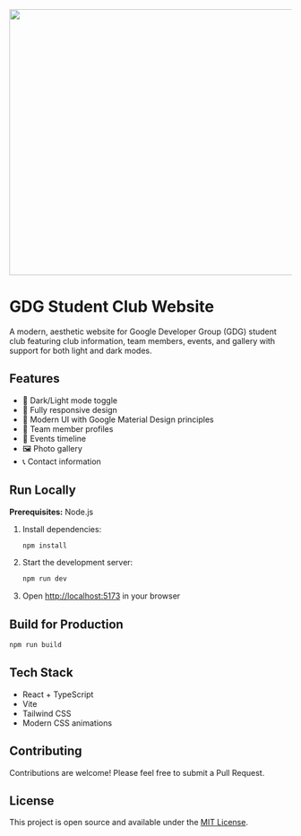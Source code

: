 <div align="center">
<img width="1200" height="475" alt="GDG Student Club Banner" src="https://github.com/user-attachments/assets/0aa67016-6eaf-458a-adb2-6e31a0763ed6" />
</div>

# GDG Student Club Website

A modern, aesthetic website for Google Developer Group (GDG) student club featuring club information, team members, events, and gallery with support for both light and dark modes.

## Features

- 🌙 Dark/Light mode toggle
- 📱 Fully responsive design
- 🎨 Modern UI with Google Material Design principles
- 👥 Team member profiles
- 📅 Events timeline
- 🖼️ Photo gallery
- 📞 Contact information

## Run Locally

**Prerequisites:** Node.js

1. Install dependencies:
   ```bash
   npm install
   ```

2. Start the development server:
   ```bash
   npm run dev
   ```

3. Open [http://localhost:5173](http://localhost:5173) in your browser

## Build for Production

```bash
npm run build
```

## Tech Stack

- React + TypeScript
- Vite
- Tailwind CSS
- Modern CSS animations

## Contributing

Contributions are welcome! Please feel free to submit a Pull Request.

## License

This project is open source and available under the [MIT License](LICENSE).